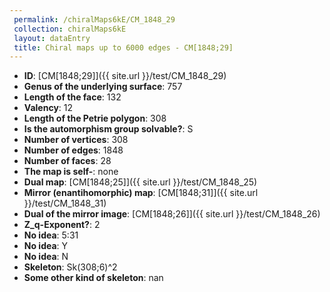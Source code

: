 ```yaml
--- 
 permalink: /chiralMaps6kE/CM_1848_29 
 collection: chiralMaps6kE
 layout: dataEntry
 title: Chiral maps up to 6000 edges - CM[1848;29]
---
```


- **ID**: [CM[1848;29]]({{ site.url }}/test/CM_1848_29)
- **Genus of the underlying surface**: 757
- **Length of the face**: 132
- **Valency**: 12
- **Length of the Petrie polygon**: 308
- **Is the automorphism group solvable?**: S
- **Number of vertices**: 308
- **Number of edges**: 1848
- **Number of faces**: 28
- **The map is self-**: none
- **Dual map**: [CM[1848;25]]({{ site.url }}/test/CM_1848_25)
- **Mirror (enantihomorphic) map**: [CM[1848;31]]({{ site.url }}/test/CM_1848_31)
- **Dual of the mirror image**: [CM[1848;26]]({{ site.url }}/test/CM_1848_26)
- **Z_q-Exponent?**: 2
- **No idea**:  5:31
- **No idea**: Y
- **No idea**: N
- **Skeleton**: Sk(308;6)^2
- **Some other kind of skeleton**: nan
